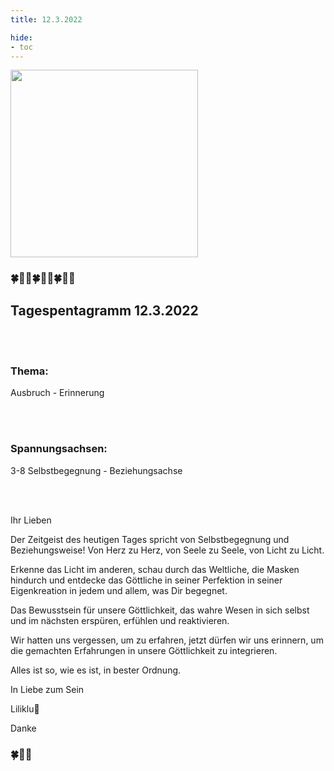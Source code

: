 ```yaml
---
title: 12.3.2022

hide:
- toc
---
```



<style>
img {
  width: 300px;
  max-width: 99%
}
</style>

![](../img/2022-03-12.png)

### 🍀🦋💚🍀🦋💚🍀🦋💚

## **Tagespentagramm 12.3.2022**

<br><br>

### **Thema:**
Ausbruch - Erinnerung

<br><br>

### **Spannungsachsen:**
3-8 Selbstbegegnung - Beziehungsachse

<br><br>

Ihr Lieben

Der Zeitgeist des heutigen Tages spricht von Selbstbegegnung und Beziehungsweise! Von Herz zu Herz, von Seele zu Seele, von Licht zu Licht.

Erkenne das Licht im anderen, schau durch das Weltliche, die Masken hindurch und entdecke das Göttliche in seiner Perfektion in seiner Eigenkreation in jedem und allem, was Dir begegnet.

Das Bewusstsein für unsere Göttlichkeit, das wahre Wesen in sich selbst und im nächsten erspüren, erfühlen und reaktivieren.

Wir hatten uns vergessen, um zu erfahren, jetzt dürfen wir uns erinnern, um die gemachten Erfahrungen in unsere Göttlichkeit zu integrieren.

Alles ist so, wie es ist, in bester Ordnung.

In Liebe zum Sein

Liliklu🦋

Danke
### 🍀🦋💚
